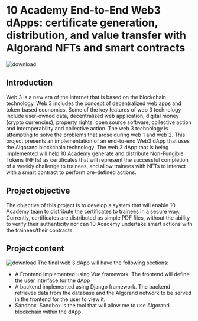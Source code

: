 # 10 Academy End-to-End Web3 dApps: certificate generation, distribution, and value transfer with Algorand NFTs and smart contracts  
  ![download](https://user-images.githubusercontent.com/79056802/174032561-db9ac052-d292-43f8-999b-bbc83c9db431.jpg) 
## Introduction
Web 3 is a new era of the internet that is based on the blockchain technology.  Web 3 includes the concept of decentralized web apps and token-based economics. Some of the key features of web 3 technology include user-owned data, decentralized web application, digital money (crypto currencies), property rights, open source software, collective action and interoperability and collective action. The web 3 technology is attempting to solve the problems that arose during web 1 and web 2. This project presents an implementation of an end-to-end Web3 dApp that uses the Algorand blockchain technology. The web 3 dApp that is being implemented will help 10 Academy generate and distribute Non-Fungible Tokens (NFTs) as certificates that will represent the successful completion of a weekly challenge to trainees, and allow trainees with NFTs to interact with a smart contract to perform pre-defined actions.  
## Project objective
The objective of this project is to develop a system that will enable 10 Academy team to distribute the certificates to trainees in a secure way. 
Currently,  certificates are distributed as simple PDF files, without the ability to verify their authenticity nor can 10 Academy undertake smart actions with the trainees/their contracts.
## Project content
![download](https://user-images.githubusercontent.com/79056802/174447490-7f871f18-d207-49cb-931b-9013bff45919.jpg)
The final web 3 dApp will have the following sections:
* A Frontend implemented using Vue framework. The frontend will define the user interface for the dApp
* A backend implemented using Django framework. The backend retrieves data from the database and the Algorand network to be served in the frontend for the user to view it.
* Sandbox. Sandbox is the tool that will allow me to use Algorand blockchain within the dApp.
